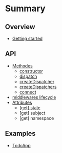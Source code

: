 # Summary

## Overview

* [Getting started](README.md)

## API

* [Methodes](methods.md)
  * [constructor](methods.md#my-first)
  * [dispatch](dispatch.md)
  * [createDispatcher](createdispatcher.md)
  * [createDispatchers](createdispatchers.md)
  * [connect](connect.md)
* [middlewares lifecycle](middlewares-lifecycle.md)
* [Attributes](attributes.md)
  * [\[get\] state](attributes/read-only-state.md)
  * \[get\] subject
  * \[get\] namespace

## Examples

* [TodoApp](examples/todoapp.md)

